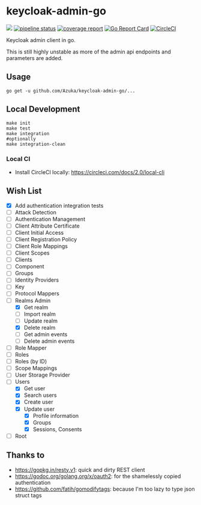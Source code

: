 # keycloak-admin-go

[![](https://godoc.org/github.com/Azuka/keycloak-admin-go/keycloak?status.svg)](http://godoc.org/github.com/Azuka/keycloak-admin-go/keycloak)
[![pipeline status](https://gitlab.com/Azuka/keycloak-admin-go/badges/master/pipeline.svg)](https://gitlab.com/Azuka/keycloak-admin-go/commits/master)
[![coverage report](https://gitlab.com/Azuka/keycloak-admin-go/badges/master/coverage.svg)](https://gitlab.com/Azuka/keycloak-admin-go/commits/master)
[![Go Report Card](https://goreportcard.com/badge/github.com/Azuka/keycloak-admin-go)](https://goreportcard.com/report/github.com/Azuka/keycloak-admin-go)
[![CircleCI](https://circleci.com/gh/Azuka/keycloak-admin-go.svg?style=svg)](https://circleci.com/gh/Azuka/keycloak-admin-go)

Keycloak admin client in go.

This is still highly unstable as more of the admin api endpoints and parameters are added.

## Usage
```shell
go get -u github.com/Azuka/keycloak-admin-go/...
```

## Local Development
```shell
make init
make test
make integration
#optionally
make integration-clean
```
### Local CI
- Install CircleCI locally: https://circleci.com/docs/2.0/local-cli

## Wish List
- [x] Add authentication integration tests
- [ ] Attack Detection
- [ ] Authentication Management
- [ ] Client Attribute Certificate
- [ ] Client Initial Access
- [ ] Client Registration Policy
- [ ] Client Role Mappings
- [ ] Client Scopes
- [ ] Clients
- [ ] Component
- [ ] Groups
- [ ] Identity Providers
- [ ] Key
- [ ] Protocol Mappers
- [ ] Realms Admin
  - [x] Get realm
  - [ ] Import realm
  - [ ] Update realm
  - [x] Delete realm
  - [ ] Get admin events
  - [ ] Delete admin events
- [ ] Role Mapper
- [ ] Roles
- [ ] Roles (by ID)
- [ ] Scope Mappings
- [ ] User Storage Provider
- [ ] Users
  - [x] Get user
  - [x] Search users
  - [x] Create user
  - [x] Update user
    - [x] Profile information
    - [x] Groups
    - [x] Sessions, Consents
- [ ] Root

## Thanks to
- https://gopkg.in/resty.v1: quick and dirty REST client
- https://godoc.org/golang.org/x/oauth2: for the shamelessly copied authentication
- https://github.com/fatih/gomodifytags: because I'm too lazy to type json struct tags
